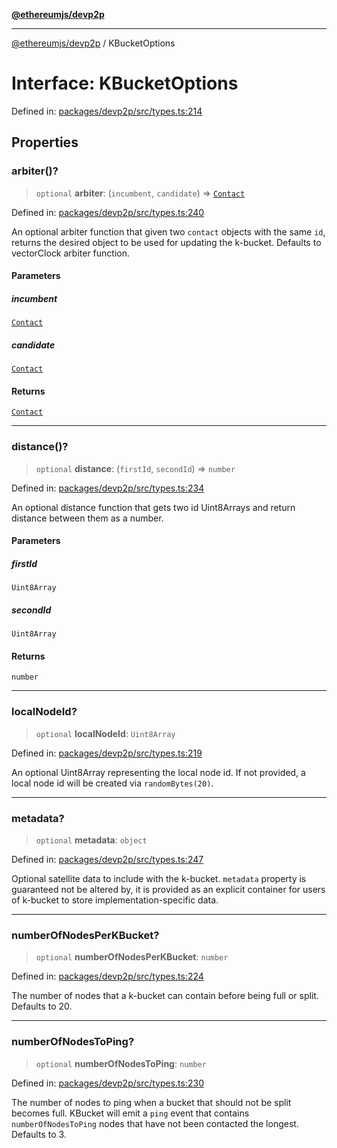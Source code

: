 [**@ethereumjs/devp2p**](../README.md)

***

[@ethereumjs/devp2p](../README.md) / KBucketOptions

# Interface: KBucketOptions

Defined in: [packages/devp2p/src/types.ts:214](https://github.com/Dargon789/ethereumjs-monorepo/blob/master/packages/devp2p/src/types.ts#L214)

## Properties

### arbiter()?

> `optional` **arbiter**: (`incumbent`, `candidate`) => [`Contact`](Contact.md)

Defined in: [packages/devp2p/src/types.ts:240](https://github.com/Dargon789/ethereumjs-monorepo/blob/master/packages/devp2p/src/types.ts#L240)

An optional arbiter function that given two `contact` objects with the same `id`,
returns the desired object to be used for updating the k-bucket.
Defaults to vectorClock arbiter function.

#### Parameters

##### incumbent

[`Contact`](Contact.md)

##### candidate

[`Contact`](Contact.md)

#### Returns

[`Contact`](Contact.md)

***

### distance()?

> `optional` **distance**: (`firstId`, `secondId`) => `number`

Defined in: [packages/devp2p/src/types.ts:234](https://github.com/Dargon789/ethereumjs-monorepo/blob/master/packages/devp2p/src/types.ts#L234)

An optional distance function that gets two id Uint8Arrays and return distance between them as a number.

#### Parameters

##### firstId

`Uint8Array`

##### secondId

`Uint8Array`

#### Returns

`number`

***

### localNodeId?

> `optional` **localNodeId**: `Uint8Array`

Defined in: [packages/devp2p/src/types.ts:219](https://github.com/Dargon789/ethereumjs-monorepo/blob/master/packages/devp2p/src/types.ts#L219)

An optional Uint8Array representing the local node id.
If not provided, a local node id will be created via `randomBytes(20)`.

***

### metadata?

> `optional` **metadata**: `object`

Defined in: [packages/devp2p/src/types.ts:247](https://github.com/Dargon789/ethereumjs-monorepo/blob/master/packages/devp2p/src/types.ts#L247)

Optional satellite data to include
with the k-bucket. `metadata` property is guaranteed not be altered by,
it is provided as an explicit container for users of k-bucket to store
implementation-specific data.

***

### numberOfNodesPerKBucket?

> `optional` **numberOfNodesPerKBucket**: `number`

Defined in: [packages/devp2p/src/types.ts:224](https://github.com/Dargon789/ethereumjs-monorepo/blob/master/packages/devp2p/src/types.ts#L224)

The number of nodes that a k-bucket can contain before being full or split.
Defaults to 20.

***

### numberOfNodesToPing?

> `optional` **numberOfNodesToPing**: `number`

Defined in: [packages/devp2p/src/types.ts:230](https://github.com/Dargon789/ethereumjs-monorepo/blob/master/packages/devp2p/src/types.ts#L230)

The number of nodes to ping when a bucket that should not be split becomes full.
KBucket will emit a `ping` event that contains `numberOfNodesToPing` nodes that have not been contacted the longest.
Defaults to 3.
